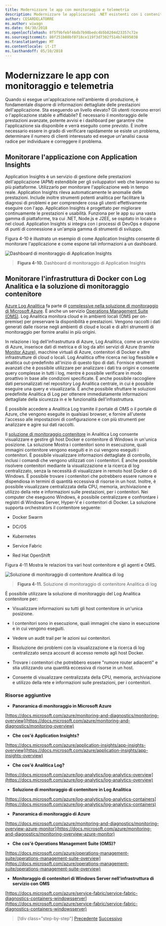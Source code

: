 ```yaml
---
title: Modernizzare le app con monitoraggio e telemetria
description: Modernizzare le applicazioni .NET esistenti con i contenitori di Windows e Cloud di Azure | Modernizzare le app con monitoraggio e telemetria
author: CESARDELATORRE
ms.author: wiwagn
ms.date: 04/30/2018
ms.openlocfilehash: 8f5f9bfebf46db7b98bedc4b5b8204d23357c72e
ms.sourcegitcommit: 88f251b08bf0718ce119f3d7302f514b74895038
ms.translationtype: MT
ms.contentlocale: it-IT
ms.lasthandoff: 05/10/2018
---
```

# <a name="modernize-your-apps-with-monitoring-and-telemetry"></a>Modernizzare le app con monitoraggio e telemetria

Quando si esegue un'applicazione nell'ambiente di produzione, è fondamentale disporre di informazioni dettagliate delle prestazioni dell'applicazione. Sta eseguendo un livello elevato? Gli utenti ricevono errori o l'applicazione stabile e affidabile? È necessario il monitoraggio delle prestazioni avanzate, potente avvisi e i dashboard per garantire che l'applicazione sia disponibile e verrà eseguito come previsto. È inoltre necessario essere in grado di verificare rapidamente se esiste un problema, determinare il numero di clienti interessato ed esegue un'analisi causa radice per individuare e correggere il problema.

## <a name="monitor-your-application-with-application-insights"></a>Monitorare l'applicazione con Application Insights

Application Insights è un servizio di gestione delle prestazioni dell'applicazione (APM) estendibile per gli sviluppatori web che lavorano su più piattaforme. Utilizzarlo per monitorare l'applicazione web in tempo reale. Application Insights rileva automaticamente le anomalie delle prestazioni. Include inoltre strumenti potenti analitica per facilitare la diagnosi di problemi e per comprendere cosa gli utenti effettivamente eseguire con l'app. Application Insights è progettato per migliorare continuamente le prestazioni e usabilità. Funziona per le app su una vasta gamma di piattaforme, tra cui .NET, Node.js e J2EE, se ospitato in locale o nel cloud. Application Insights si integra con i processi di DevOps e dispone di punti di connessione a un'ampia gamma di strumenti di sviluppo.

Figura 4-10 è illustrato un esempio di come Application Insights consente di monitorare l'applicazione e come espone tali informazioni a un dashboard.

![Dashboard di monitoraggio di Application Insights](./media/image10.png)

> **Figura 4-10.** Dashboard di monitoraggio di Application Insights

## <a name="monitor-your-docker-infrastructure-with-log-analytics-and-its-container-monitoring-solution"></a>Monitorare l'infrastruttura di Docker con Log Analitica e la soluzione di monitoraggio contenitore

[Azure Log Analitica](https://docs.microsoft.com/azure/log-analytics/log-analytics-overview) fa parte di [complessive nella soluzione di monitoraggio di Microsoft Azure](https://docs.microsoft.com/azure/monitoring-and-diagnostics/monitoring-overview). È anche un servizio [Operations Management Suite (OMS)](https://docs.microsoft.com/azure/operations-management-suite/operations-management-suite-overview). Log Analitica monitora cloud e in ambienti locali (OMS per on-premise) per preservare la disponibilità e prestazioni. Vengono raccolti i dati generati dalle risorse negli ambienti di cloud e locali e di altri strumenti di monitoraggio per fornire analisi in più origini.

In relazione i log dell'infrastruttura di Azure, Log Analitica, come un servizio di Azure, inserisce dati di metrica e di log da altri servizi di Azure (tramite [Monitor Azure](https://docs.microsoft.com/azure/monitoring-and-diagnostics/monitoring-overview-azure-monitor)), macchine virtuali di Azure, contenitori di Docker e altre infrastrutture di cloud o locali. Log Analitica offre ricerca nei log flessibile e analitica out-predefinito all'inizio di questo tipo di dati. Fornisce strumenti avanzati che è possibile utilizzare per analizzare i dati tra origini e consente query complesse in tutti i log, mentre è possibile verificare in modo proattivo in base alle condizioni specificate. È anche possibile raccogliere dati personalizzati nel repository Log Analitica centrale, in cui è possibile eseguire una query e visualizzarla. È anche possibile sfruttare le soluzioni predefinite Analitica di Log per ottenere immediatamente informazioni dettagliate della sicurezza in e le funzionalità dell'infrastruttura.

È possibile accedere a Analitica Log tramite il portale di OMS o il portale di Azure, che vengono eseguite in qualsiasi browser, e fornire all'utente l'accesso alle impostazioni di configurazione e con più strumenti per analizzare e agire sui dati raccolti.

Il [soluzione di monitoraggio contenitore](https://docs.microsoft.com/azure/log-analytics/log-analytics-containers) in Analitica Log consente visualizzare e gestire gli host Docker e contenitore di Windows in un'unica posizione. La soluzione Mostra i contenitori sono in esecuzione, quali immagini contenitore vengono eseguiti e in cui vengono eseguiti i contenitori. È possibile visualizzare informazioni dettagliate di controllo, inclusi i comandi che vengono utilizzati con i contenitori. È anche possibile risolvere contenitori mediante la visualizzazione e la ricerca di log centralizzato, senza la necessità di visualizzare in remoto host Docker o di Windows. È possibile trovare i contenitori che potrebbero essere rumore e dispendiosa in termini di quantità eccessiva di risorse in un host. Inoltre, è possibile visualizzare centralizzata della CPU, memoria, archiviazione e utilizzo della rete e informazioni sulle prestazioni, per i contenitori. Nei computer che eseguono Windows, è possibile centralizzare e confrontare i registri di Windows Server, Hyper-V e i contenitori di Docker. La soluzione supporta orchestrators il contenitore seguente:

-   Docker Swarm

-   DC/OS

-   Kubernetes

-   Service Fabric

-   Red Hat OpenShift

Figura 4-11 Mostra le relazioni tra vari host contenitore e gli agenti e OMS.

![Soluzione di monitoraggio di contenitore Analitica di log](./media/image11.png)

> **Figura 4-11.** Soluzione di monitoraggio di contenitore Analitica di log

È possibile utilizzare la soluzione di monitoraggio del Log Analitica contenitore per:

-   Visualizzare informazioni su tutti gli host contenitore in un'unica posizione.

-   I contenitori sono in esecuzione, quali immagini che siano in esecuzione e in cui vengono eseguiti.

-   Vedere un audit trail per le azioni sui contenitori.

-   Risoluzione dei problemi con la visualizzazione e la ricerca di log centralizzato senza account di accesso remoto agli host Docker.

-   Trovare i contenitori che potrebbero essere "rumore router adiacenti" e stia utilizzando una quantità eccessiva di risorse in un host.

-   Consente di visualizzare centralizzata della CPU, memoria, archiviazione e utilizzo della rete e informazioni sulle prestazioni, per i contenitori.

### <a name="additional-resources"></a>Risorse aggiuntive

-   **Panoramica di monitoraggio in Microsoft Azure**

[https://docs.microsoft.com/azure/monitoring-and-diagnostics/monitoring-overview](https://docs.microsoft.com/azure/monitoring-and-diagnostics/monitoring-overview)

-   **Che cos'è Application Insights?**

[https://docs.microsoft.com/azure/application-insights/app-insights-overview](https://docs.microsoft.com/azure/application-insights/app-insights-overview)

-   **Che cos'è Analitica Log?**

[https://docs.microsoft.com/azure/log-analytics/log-analytics-overview](https://docs.microsoft.com/azure/log-analytics/log-analytics-overview)

-   **Soluzione di monitoraggio di contenitore in Log Analitica**

[https://docs.microsoft.com/azure/log-analytics/log-analytics-containers](https://docs.microsoft.com/azure/log-analytics/log-analytics-containers)

-   **Panoramica di monitoraggio di Azure**

[https://docs.microsoft.com/azure/monitoring-and-diagnostics/monitoring-overview-azure-monitor](https://docs.microsoft.com/azure/monitoring-and-diagnostics/monitoring-overview-azure-monitor)

-   **Che cos'è Operations Management Suite (OMS)?**

[https://docs.microsoft.com/azure/operations-management-suite/operations-management-suite-overview](https://docs.microsoft.com/azure/operations-management-suite/operations-management-suite-overview)

-   **Monitoraggio di contenitori di Windows Server nell'infrastruttura di servizio con OMS**

[https://docs.microsoft.com/azure/service-fabric/service-fabric-diagnostics-containers-windowsserver](https://docs.microsoft.com/azure/service-fabric/service-fabric-diagnostics-containers-windowsserver)

>[!div class="step-by-step"]
[Precedente](build-resilient-services-ready-for-the-cloud-embrace-transient-failures-in-the-cloud.md)
[Successivo](modernize-your-apps-lifecycle-with-ci-cd-pipelines-and-devops-tools-in-the-cloud.md)
